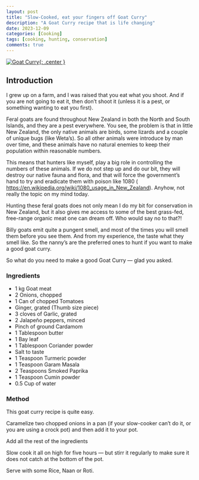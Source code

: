 ```yaml
---
layout: post
title: "Slow-Cooked, eat your fingers off Goat Curry"
description: "A Goat Curry recipe that is life changing"
date: 2023-12-09
categories: [Cooking]
tags: [cooking, hunting, conservation]
comments: true
---
```

[![Goat Curry](/assets/231209-GoatCurry.jpg){: .center }](/assets/231209-GoatCurry.jpg)

## Introduction
I grew up on a farm, and I was raised that you eat what you shoot. And if you are not going to eat it, then don’t shoot it (unless it is a pest, or something wanting to eat you first).

Feral goats are found throughout New Zealand in both the North and South Islands, and they are a pest everywhere. You see, the problem is that in little New Zealand, the only native animals are birds, some lizards and a couple of unique bugs (like Weta’s). So all other animals were introduce by man over time, and these animals have no natural enemies to keep their population within reasonable numbers.

This means that hunters like myself, play a big role in controlling the numbers of these animals. If we do not step up and do our bit, they will destroy our native fauna and flora, and that will force the government’s hand to try and eradicate them with poison like 1080 ( https://en.wikipedia.org/wiki/1080_usage_in_New_Zealand). Anyhow, not really the topic on my mind today.

Hunting these feral goats does not only mean I do my bit for conservation in New Zealand, but it also gives me access to some of the best grass-fed, free-range organic meat one can dream off. Who would say no to that?!

Billy goats emit quite a pungent smell, and most of the times you will smell them before you see them. And from my experience, the taste what they smell like. So the nanny’s are the preferred ones to hunt if you want to make a good goat curry.

So what do you need to make a good Goat Curry — glad you asked.

### Ingredients

- 1 kg Goat meat
- 2 Onions, chopped
- 1 Can of chopped Tomatoes
- Ginger, grated (Thumb size piece)
- 3 cloves of Garlic, grated
- 2 Jalapeño peppers, minced
- Pinch of ground Cardamom
- 1 Tablespoon butter
- 1 Bay leaf
- 1 Tablespoon Coriander powder
- Salt to taste
- 1 Teaspoon Turmeric powder
- 1 Teaspoon Garam Masala
- 2 Teaspoons Smoked Paprika
- 1 Teaspoon Cumin powder
- 0.5 Cup of water

### Method
This goat curry recipe is quite easy. 

Caramelize two chopped onions in a pan (if your slow-cooker can’t do it, or you are using a crock pot) and then add it to your pot.

Add all the rest of the ingredients

Slow cook it all on high for five hours — but stirr it regularly to make sure it does not catch at the bottom of the pot.

Serve with some Rice, Naan or Roti.